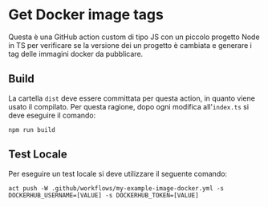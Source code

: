 # Get Docker image tags

Questa è una GitHub action custom di tipo JS con un piccolo progetto Node in TS per verificare se la versione dei un progetto è cambiata e generare i tag delle immagini docker da pubblicare.

## Build

La cartella `dist` deve essere committata per questa action, in quanto viene usato il compilato. Per questa ragione, dopo ogni modifica all'`index.ts` si deve eseguire il comando:

```shell
npm run build
```

## Test Locale

Per eseguire un test locale si deve utilizzare il seguente comando:

```shell
act push -W .github/workflows/my-example-image-docker.yml -s DOCKERHUB_USERNAME=[VALUE] -s DOCKERHUB_TOKEN=[VALUE]
```

